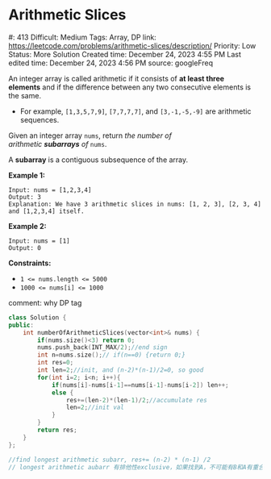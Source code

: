 # Arithmetic Slices

#: 413
Difficult: Medium
Tags: Array, DP
link: https://leetcode.com/problems/arithmetic-slices/description/
Priority: Low
Status: More Solution
Created time: December 24, 2023 4:55 PM
Last edited time: December 24, 2023 4:56 PM
source: googleFreq

An integer array is called arithmetic if it consists of **at least three elements** and if the difference between any two consecutive elements is the same.

- For example, `[1,3,5,7,9]`, `[7,7,7,7]`, and `[3,-1,-5,-9]` are arithmetic sequences.

Given an integer array `nums`, return *the number of arithmetic **subarrays** of* `nums`.

A **subarray** is a contiguous subsequence of the array.

**Example 1:**

```
Input: nums = [1,2,3,4]
Output: 3
Explanation: We have 3 arithmetic slices in nums: [1, 2, 3], [2, 3, 4] and [1,2,3,4] itself.

```

**Example 2:**

```
Input: nums = [1]
Output: 0

```

**Constraints:**

- `1 <= nums.length <= 5000`
- `1000 <= nums[i] <= 1000`

comment: why DP tag

```cpp
class Solution {
public:
    int numberOfArithmeticSlices(vector<int>& nums) {
        if(nums.size()<3) return 0;
        nums.push_back(INT_MAX/2);//end sign
        int n=nums.size();// if(n==0) {return 0;}
        int res=0;
        int len=2;//init, and (n-2)*(n-1)/2=0, so good
        for(int i=2; i<n; i++){
            if(nums[i]-nums[i-1]==nums[i-1]-nums[i-2]) len++;
            else {
                res+=(len-2)*(len-1)/2;//accumulate res
                len=2;//init val
            }
        }
        return res;
    }
};

//find longest arithmetic subarr, res+= (n-2) * (n-1) /2
// longest arithmetic aubarr 有排他性exclusive，如果找到A，不可能有B和A有重合部分
```